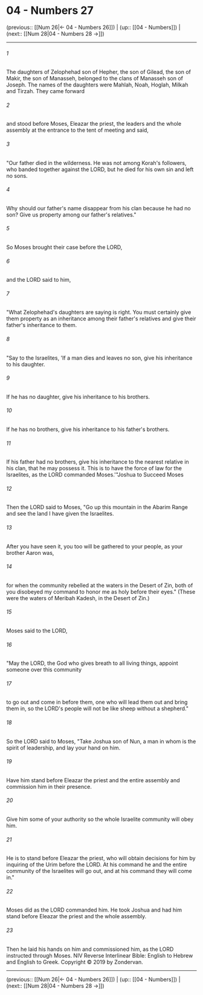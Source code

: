 # 04 - Numbers 27

(previous:: [[Num 26|← 04 - Numbers 26]]) | (up:: [[04 - Numbers]]) | (next:: [[Num 28|04 - Numbers 28 →]])

***


###### 1 
The daughters of Zelophehad son of Hepher, the son of Gilead, the son of Makir, the son of Manasseh, belonged to the clans of Manasseh son of Joseph. The names of the daughters were Mahlah, Noah, Hoglah, Milkah and Tirzah. They came forward 

###### 2 
and stood before Moses, Eleazar the priest, the leaders and the whole assembly at the entrance to the tent of meeting and said, 

###### 3 
"Our father died in the wilderness. He was not among Korah's followers, who banded together against the LORD, but he died for his own sin and left no sons. 

###### 4 
Why should our father's name disappear from his clan because he had no son? Give us property among our father's relatives." 

###### 5 
So Moses brought their case before the LORD, 

###### 6 
and the LORD said to him, 

###### 7 
"What Zelophehad's daughters are saying is right. You must certainly give them property as an inheritance among their father's relatives and give their father's inheritance to them. 

###### 8 
"Say to the Israelites, 'If a man dies and leaves no son, give his inheritance to his daughter. 

###### 9 
If he has no daughter, give his inheritance to his brothers. 

###### 10 
If he has no brothers, give his inheritance to his father's brothers. 

###### 11 
If his father had no brothers, give his inheritance to the nearest relative in his clan, that he may possess it. This is to have the force of law for the Israelites, as the LORD commanded Moses.'"Joshua to Succeed Moses 

###### 12 
Then the LORD said to Moses, "Go up this mountain in the Abarim Range and see the land I have given the Israelites. 

###### 13 
After you have seen it, you too will be gathered to your people, as your brother Aaron was, 

###### 14 
for when the community rebelled at the waters in the Desert of Zin, both of you disobeyed my command to honor me as holy before their eyes." (These were the waters of Meribah Kadesh, in the Desert of Zin.) 

###### 15 
Moses said to the LORD, 

###### 16 
"May the LORD, the God who gives breath to all living things, appoint someone over this community 

###### 17 
to go out and come in before them, one who will lead them out and bring them in, so the LORD's people will not be like sheep without a shepherd." 

###### 18 
So the LORD said to Moses, "Take Joshua son of Nun, a man in whom is the spirit of leadership, and lay your hand on him. 

###### 19 
Have him stand before Eleazar the priest and the entire assembly and commission him in their presence. 

###### 20 
Give him some of your authority so the whole Israelite community will obey him. 

###### 21 
He is to stand before Eleazar the priest, who will obtain decisions for him by inquiring of the Urim before the LORD. At his command he and the entire community of the Israelites will go out, and at his command they will come in." 

###### 22 
Moses did as the LORD commanded him. He took Joshua and had him stand before Eleazar the priest and the whole assembly. 

###### 23 
Then he laid his hands on him and commissioned him, as the LORD instructed through Moses. NIV Reverse Interlinear Bible: English to Hebrew and English to Greek. Copyright © 2019 by Zondervan.

***

(previous:: [[Num 26|← 04 - Numbers 26]]) | (up:: [[04 - Numbers]]) | (next:: [[Num 28|04 - Numbers 28 →]])
